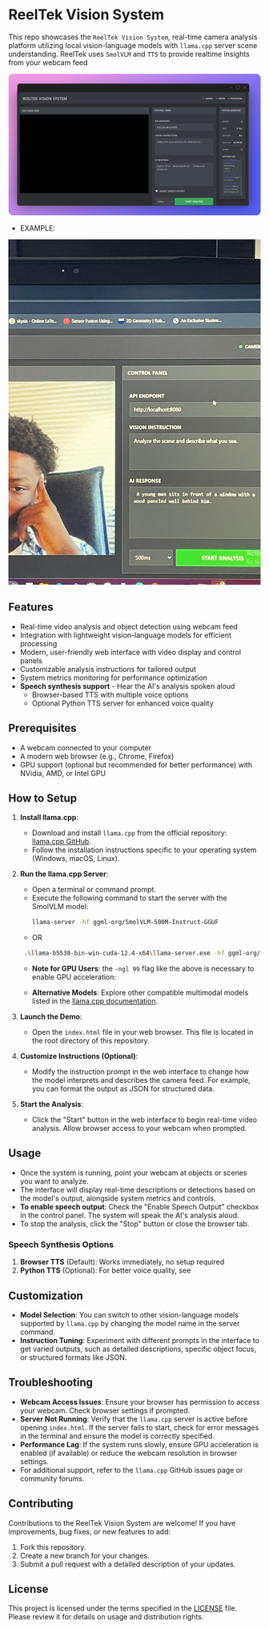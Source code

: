 # ReelTek Vision System



This repo showcases the `ReelTek Vision System`,  real-time camera analysis platform utilizing local vision-language models with `llama.cpp` server scene understanding. ReelTek uses `SmolVLM` and `TTS` to provide realtime insights from your webcam feed

![Demo](./ui.png)

- EXAMPLE: 

![Demo](./example.jpg)


## Features

- Real-time video analysis and object detection using webcam feed
- Integration with lightweight vision-language models for efficient processing
- Modern, user-friendly web interface with video display and control panels
- Customizable analysis instructions for tailored output
- System metrics monitoring for performance optimization
- **Speech synthesis support** - Hear the AI's analysis spoken aloud
  - Browser-based TTS with multiple voice options
  - Optional Python TTS server for enhanced voice quality

## Prerequisites

- A webcam connected to your computer
- A modern web browser (e.g., Chrome, Firefox)
- GPU support (optional but recommended for better performance) with NVidia, AMD, or Intel GPU

## How to Setup

1. **Install llama.cpp**:
   - Download and install `llama.cpp` from the official repository: [llama.cpp GitHub](https://github.com/ggml-org/llama.cpp).
   - Follow the installation instructions specific to your operating system (Windows, macOS, Linux).

2. **Run the llama.cpp Server**:
   - Open a terminal or command prompt.
   - Execute the following command to start the server with the SmolVLM model:
     ```bash
     llama-server -hf ggml-org/SmolVLM-500M-Instruct-GGUF
     ```
   - OR 
    ```bash
     .\llama-b5538-bin-win-cuda-12.4-x64\llama-server.exe -hf ggml-org/SmolVLM-500M-Instruct-GGUF -ngl 99
     ```



   - **Note for GPU Users**: the `-ngl 99` flag like the above is necessary to enable GPU acceleration:
   
   - **Alternative Models**: Explore other compatible multimodal models listed in the [llama.cpp documentation](https://github.com/ggml-org/llama.cpp/blob/master/docs/multimodal.md).

3. **Launch the Demo**:
   - Open the `index.html` file in your web browser. This file is located in the root directory of this repository.

4. **Customize Instructions (Optional)**:
   - Modify the instruction prompt in the web interface to change how the model interprets and describes the camera feed. For example, you can format the output as JSON for structured data.

5. **Start the Analysis**:
   - Click the "Start" button in the web interface to begin real-time video analysis. Allow browser access to your webcam when prompted.

## Usage

- Once the system is running, point your webcam at objects or scenes you want to analyze.
- The interface will display real-time descriptions or detections based on the model's output, alongside system metrics and controls.
- **To enable speech output**: Check the "Enable Speech Output" checkbox in the control panel. The system will speak the AI's analysis aloud.
- To stop the analysis, click the "Stop" button or close the browser tab.

### Speech Synthesis Options

1. **Browser TTS** (Default): Works immediately, no setup required
2. **Python TTS** (Optional): For better voice quality, see 

## Customization

- **Model Selection**: You can switch to other vision-language models supported by `llama.cpp` by changing the model name in the server command. 
- **Instruction Tuning**: Experiment with different prompts in the interface to get varied outputs, such as detailed descriptions, specific object focus, or structured formats like JSON.

## Troubleshooting

- **Webcam Access Issues**: Ensure your browser has permission to access your webcam. Check browser settings if prompted.
- **Server Not Running**: Verify that the `llama.cpp` server is active before opening `index.html`. If the server fails to start, check for error messages in the terminal and ensure the model is correctly specified.
- **Performance Lag**: If the system runs slowly, ensure GPU acceleration is enabled (if available) or reduce the webcam resolution in browser settings.
- For additional support, refer to the `llama.cpp` GitHub issues page or community forums.

## Contributing

Contributions to the ReelTek Vision System are welcome! If you have improvements, bug fixes, or new features to add:
1. Fork this repository.
2. Create a new branch for your changes.
3. Submit a pull request with a detailed description of your updates.

## License

This project is licensed under the terms specified in the [LICENSE](./LICENSE) file. Please review it for details on usage and distribution rights.
